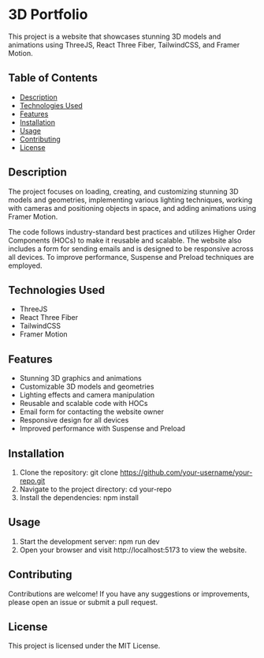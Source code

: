 # 3D Portfolio

This project is a website that showcases stunning 3D models and animations using ThreeJS, React Three Fiber, TailwindCSS, and Framer Motion.

## Table of Contents

- [Description](#description)
- [Technologies Used](#technologies-used)
- [Features](#features)
- [Installation](#installation)
- [Usage](#usage)
- [Contributing](#contributing)
- [License](#license)

## Description
 The project focuses on loading, creating, and customizing stunning 3D models and geometries, implementing various lighting techniques, working with cameras and positioning objects in space, and adding animations using Framer Motion.

The code follows industry-standard best practices and utilizes Higher Order Components (HOCs) to make it reusable and scalable. The website also includes a form for sending emails and is designed to be responsive across all devices. To improve performance, Suspense and Preload techniques are employed.

## Technologies Used

- ThreeJS
- React Three Fiber
- TailwindCSS
- Framer Motion

## Features

- Stunning 3D graphics and animations
- Customizable 3D models and geometries
- Lighting effects and camera manipulation
- Reusable and scalable code with HOCs
- Email form for contacting the website owner
- Responsive design for all devices
- Improved performance with Suspense and Preload

## Installation

1. Clone the repository:  git clone https://github.com/your-username/your-repo.git
2. Navigate to the project directory: cd your-repo
3. Install the dependencies: npm install

## Usage 
1. Start the development server: npm run dev
2. Open your browser and visit http://localhost:5173 to view the website.

## Contributing
Contributions are welcome! If you have any suggestions or improvements, please open an issue or submit a pull request.

## License
This project is licensed under the MIT License.

  
   



